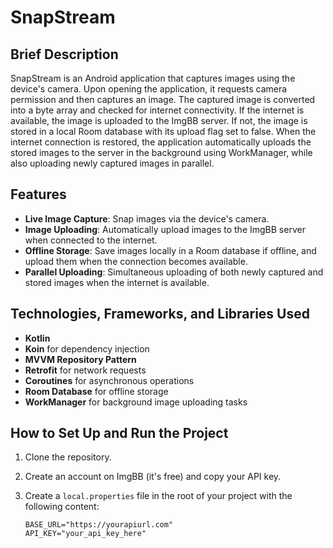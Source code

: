 # SnapStream

## Brief Description
SnapStream is an Android application that captures images using the device's camera.
Upon opening the application, it requests camera permission and then captures an image.
The captured image is converted into a byte array and checked for internet connectivity.
If the internet is available, the image is uploaded to the ImgBB server.
If not, the image is stored in a local Room database with its upload flag set to false.
When the internet connection is restored, the application automatically uploads the 
stored images to the server in the background using WorkManager, while also uploading
newly captured images in parallel.

## Features
- **Live Image Capture**: Snap images via the device's camera.
- **Image Uploading**: Automatically upload images to the ImgBB server when connected to the internet.
- **Offline Storage**: Save images locally in a Room database if offline, and upload them when the connection becomes available.
- **Parallel Uploading**: Simultaneous uploading of both newly captured and stored images when the internet is available.

## Technologies, Frameworks, and Libraries Used
- **Kotlin**
- **Koin** for dependency injection
- **MVVM Repository Pattern**
- **Retrofit** for network requests
- **Coroutines** for asynchronous operations
- **Room Database** for offline storage
- **WorkManager** for background image uploading tasks

## How to Set Up and Run the Project
1. Clone the repository.
2. Create an account on ImgBB (it's free) and copy your API key.
3. Create a `local.properties` file in the root of your project with the following content:

    ```properties
    BASE_URL="https://yourapiurl.com"
    API_KEY="your_api_key_here"
    ```

